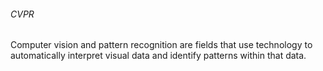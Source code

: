 ###### CVPR
Computer vision and pattern recognition are fields that use technology to automatically interpret visual data and identify patterns within that data.